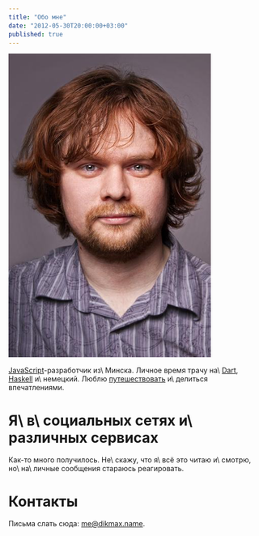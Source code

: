 ```yaml
---
title: "Обо мне"
date: "2012-05-30T20:00:00+03:00"
published: true
---
```


![](/images/photos/me.jpg "Это я")

[JavaScript][js]-разработчик из\ Минска. Личное время трачу на\ [Dart][dart], [Haskell][haskell] и\ немецкий. Люблю
[путешествовать][map] и\ делиться впечатлениями.

Я\ в\ социальных сетях и\ различных сервисах
============================================

<div>
<a href="https://www.facebook.com/dikmax" title="Facebook" class="btn btn-facebook"><i class="fa fa-facebook fa-2x fa-fw"></i></a>
<a href="https://www.google.com/+MaximDikun" title="Google+" class="btn btn-google-plus"><i class="fa fa-gplus fa-2x fa-fw"></i></a>
<a href="https://www.linkedin.com/pub/maxim-dikun/36/389/303" title="LinkedIn" class="btn btn-linkedin"><i class="fa fa-linkedin fa-2x fa-fw"></i></a>
<a href="https://vk.com/dikmax" title="VK" class="btn btn-vk"><i class="fa fa-vkontakte fa-2x fa-fw"></i></a>
<a href="http://www.last.fm/user/dikmax" title="last.fm" class="btn btn-lastfm"><i class="fa fa-lastfm fa-2x fa-fw"></i></a>
<a href="http://instagram.com/dikmax" title="Instagram" class="btn btn-instagram"><i class="fa fa-instagramm fa-2x fa-fw"></i></a>
<a href="https://foursquare.com/dikmax" title="Foursquare" class="btn btn-foursquare"><i class="fa fa-foursquare fa-2x fa-fw"></i></a>
<a href="https://github.com/dikmax" title="GitHub" class="btn btn-github"><i class="fa fa-github-circled fa-2x fa-fw"></i></a>
<a href="https://stackoverflow.com/users/682727/dikmax" title="StackOverflow" class="btn btn-stack-overflow"><i class="fa fa-stackoverflow fa-2x fa-fw"></i></a>
<a href="https://twitter.com/dikmax" title="Twitter" class="btn btn-twitter"><i class="fa fa-twitter fa-2x fa-fw"></i></a>
<a href="https://www.youtube.com/user/zabeydikmax" title="YouTube" class="btn btn-youtube"><i class="fa fa-youtube fa-2x fa-fw"></i></a>
</div>

Как-то много получилось. Не\ скажу, что я\ всё это читаю и\ смотрю, но\ на\ личные сообщения стараюсь реагировать.

Контакты
========

Письма слать сюда: [me@dikmax.name](mailto:me@dikmax.name).

[dart]: /tag/dart/
[haskell]: /tag/haskell/
[js]: /tag/javascript/
[map]: /map/
